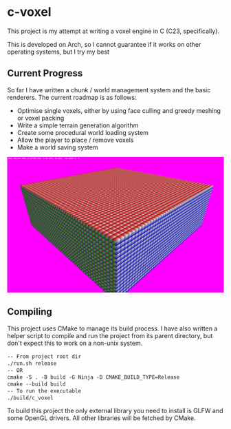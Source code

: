 # c-voxel
This project is my attempt at writing a voxel engine in C (C23, specifically).

This is developed on Arch, so I cannot guarantee if it works on other operating systems, but I try my best

## Current Progress
So far I have written a chunk / world management system and the basic renderers. The current roadmap is as follows:
- Optimise single voxels, either by using face culling and greedy meshing or voxel packing
- Write a simple terrain generation algorithm
- Create some procedural world loading system
- Allow the player to place / remove voxels
- Make a world saving system

![Current progress](images/c-voxel.png)

## Compiling
This project uses CMake to manage its build process. I have also written a helper script to compile and run the project from its parent directory, but don't expect this to work on a non-unix system.
```
-- From project root dir
./run.sh release
-- OR
cmake -S . -B build -G Ninja -D CMAKE_BUILD_TYPE=Release
cmake --build build
-- To run the executable
./build/c_voxel
```

To build this project the only external library you need to install is GLFW and some OpenGL drivers. All other libraries will be fetched by CMake.

